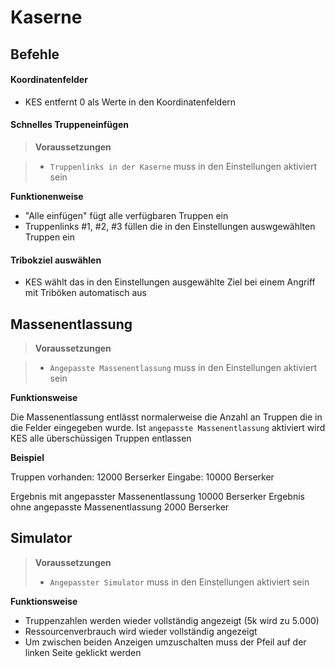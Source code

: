 # Kaserne

## Befehle

#### Koordinatenfelder
+ KES entfernt 0 als Werte in den Koordinatenfeldern

#### Schnelles Truppeneinfügen

> **Voraussetzungen**

> + `Truppenlinks in der Kaserne` muss in den Einstellungen aktiviert sein

**Funktionenweise**

+ "Alle einfügen" fügt alle verfügbaren Truppen ein
+ Truppenlinks #1, #2, #3 füllen die in den Einstellungen auswgewählten Truppen ein

#### Tribokziel auswählen

+ KES wählt das in den Einstellungen ausgewählte Ziel bei einem Angriff mit Triböken automatisch aus

## Massenentlassung

> **Voraussetzungen**

> + `Angepasste Massenentlassung` muss in den Einstellungen aktiviert sein

**Funktionsweise**

Die Massenentlassung entlässt normalerweise die Anzahl an Truppen die in die Felder eingegeben wurde.
Ist `angepasste Massenentlassung` aktiviert wird KES alle überschüssigen Truppen entlassen

**Beispiel**

Truppen vorhanden: 12000 Berserker
Eingabe: 10000 Berserker

Ergebnis mit angepasster Massenentlassung 10000 Berserker
Ergebnis ohne angepasste Massenentlassung 2000 Berserker

## Simulator

> **Voraussetzungen**
> + `Angepasster Simulator` muss in den Einstellungen aktiviert sein

**Funktionsweise**

+ Truppenzahlen werden wieder vollständig angezeigt (5k wird zu 5.000)
+ Ressourcenverbrauch wird wieder vollständig angezeigt
+ Um zwischen beiden Anzeigen umzuschalten muss der Pfeil auf der linken Seite geklickt werden
